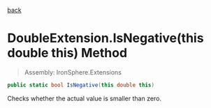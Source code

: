 ﻿

[back](/IronSphere.Extensions/types/DoubleExtension)

# DoubleExtension.IsNegative(this double this) Method

> Assembly: IronSphere.Extensions

```csharp
public static bool IsNegative(this double this)
```

Checks whether the actual value is smaller than zero.

 